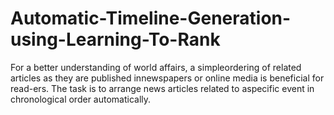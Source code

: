 # Automatic-Timeline-Generation-using-Learning-To-Rank

For a better understanding of world affairs, a simpleordering of related articles as they are published innewspapers or online media is beneficial for read-ers. The task is to arrange news articles related to aspecific event in chronological order automatically.
